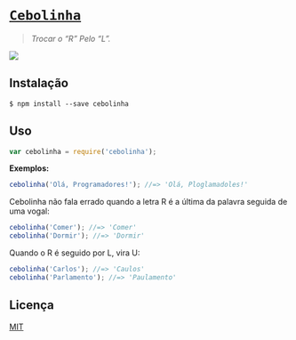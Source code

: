 # [`Cebolinha`](http://npm.im/cebolinha)

> *Trocar o “R” Pelo “L”.*

![](http://180graus.com/res/imagens/portal/2014/11/08/20131206233806cebolinhasan-300x250e.png)

## Instalação

```
$ npm install --save cebolinha
```

## Uso

```js
var cebolinha = require('cebolinha');
```

**Exemplos:**

```js
cebolinha('Olá, Programadores!'); //=> 'Olá, Ploglamadoles!'
```

Cebolinha não fala errado quando a letra R é a última da palavra seguida de uma vogal:

```js
cebolinha('Comer'); //=> 'Comer'
cebolinha('Dormir'); //=> 'Dormir'
```

Quando o R é seguido por L, vira U:

```js
cebolinha('Carlos'); //=> 'Caulos'
cebolinha('Parlamento'); //=> 'Paulamento'
```

## Licença

[MIT](http://theuves.mit-license.org/)
